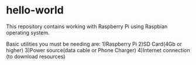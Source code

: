 # hello-world
This repository contains working with Raspberry Pi using Raspbian operating system.

Basic utilities you must be needing are:
1)Raspberry Pi
2)SD Card(4Gb or higher)
3)Power source(data cable or Phone Charger)
4)Internet connection (to download resources)

